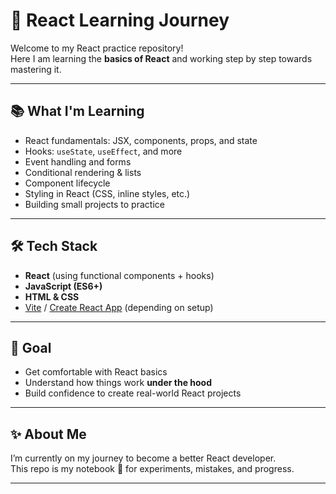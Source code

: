 # 🚀 React Learning Journey

Welcome to my React practice repository!  
Here I am learning the **basics of React** and working step by step towards mastering it.  

---

## 📚 What I'm Learning
- React fundamentals: JSX, components, props, and state
- Hooks: `useState`, `useEffect`, and more
- Event handling and forms
- Conditional rendering & lists
- Component lifecycle
- Styling in React (CSS, inline styles, etc.)
- Building small projects to practice

---

## 🛠️ Tech Stack
- **React** (using functional components + hooks)
- **JavaScript (ES6+)**
- **HTML & CSS**
- [Vite](https://vitejs.dev/) / [Create React App](https://create-react-app.dev/) (depending on setup)

---

## 🎯 Goal
- Get comfortable with React basics  
- Understand how things work **under the hood**  
- Build confidence to create real-world React projects  

---



## ✨ About Me
I’m currently on my journey to become a better React developer.  
This repo is my notebook 📓 for experiments, mistakes, and progress.  

---
